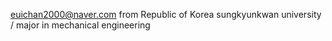 euichan2000@naver.com
from Republic of Korea
sungkyunkwan university / major in mechanical engineering
